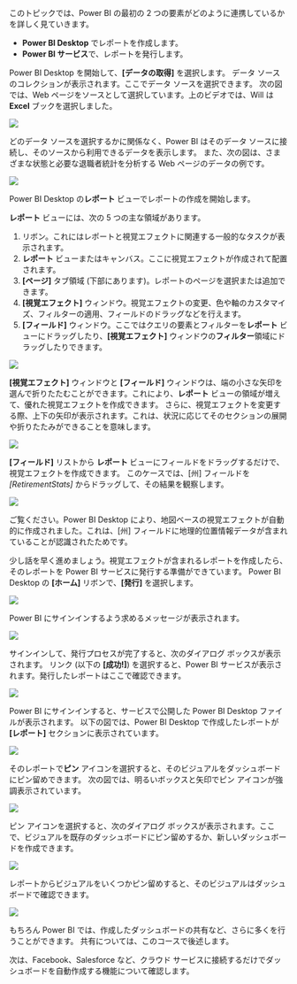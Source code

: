 このトピックでは、Power BI の最初の 2 つの要素がどのように連携しているかを詳しく見ていきます。

* **Power BI Desktop** でレポートを作成します。
* **Power BI サービス**で、レポートを発行します。

Power BI Desktop を開始して、**[データの取得]** を選択します。 データ ソースのコレクションが表示されます。ここでデータ ソースを選択できます。 次の図では、Web ページをソースとして選択しています。上のビデオでは、Will は **Excel** ブックを選択しました。

![](media/0-2-get-started-power-bi-desktop/c0a2_1.png)

どのデータ ソースを選択するかに関係なく、Power BI はそのデータ ソースに接続し、そのソースから利用できるデータを表示します。 また、次の図は、さまざまな状態と必要な退職者統計を分析する Web ページのデータの例です。

![](media/0-2-get-started-power-bi-desktop/c0a2_2.png)

Power BI Desktop の**レポート** ビューでレポートの作成を開始します。

**レポート** ビューには、次の 5 つの主な領域があります。

1. リボン。これにはレポートと視覚エフェクトに関連する一般的なタスクが表示されます。
2. **レポート** ビューまたはキャンバス。ここに視覚エフェクトが作成されて配置されます。
3. **[ページ]** タブ領域 (下部にあります)。レポートのページを選択または追加できます。
4. **[視覚エフェクト]** ウィンドウ。視覚エフェクトの変更、色や軸のカスタマイズ、フィルターの適用、フィールドのドラッグなどを行えます。
5. **[フィールド]** ウィンドウ。ここではクエリの要素とフィルターを**レポート** ビューにドラッグしたり、**[視覚エフェクト]** ウィンドウの**フィルター**領域にドラッグしたりできます。

![](media/0-2-get-started-power-bi-desktop/c0a2_3.png)

**[視覚エフェクト]** ウィンドウと **[フィールド]** ウィンドウは、端の小さな矢印を選んで折りたたむことができます。これにより、**レポート** ビューの領域が増えて、優れた視覚エフェクトを作成できます。 さらに、視覚エフェクトを変更する際、上下の矢印が表示されます。これは、状況に応じてそのセクションの展開や折りたたみができることを意味します。

![](media/0-2-get-started-power-bi-desktop/c0a2_4.png)

**[フィールド]** リストから **レポート** ビューにフィールドをドラッグするだけで、視覚エフェクトを作成できます。 このケースでは、[州] フィールドを *[RetirementStats]* からドラッグして、その結果を観察します。

![](media/0-2-get-started-power-bi-desktop/c0a2_5.png)

ご覧ください。Power BI Desktop により、地図ベースの視覚エフェクトが自動的に作成されました。これは、[州] フィールドに地理的位置情報データが含まれていることが認識されたためです。

少し話を早く進めましょう。視覚エフェクトが含まれるレポートを作成したら、そのレポートを Power BI サービスに発行する準備ができています。 Power BI Desktop の **[ホーム]** リボンで、**[発行]** を選択します。

![](media/0-2-get-started-power-bi-desktop/c0a2_6.png)

Power BI にサインインするよう求めるメッセージが表示されます。

![](media/0-2-get-started-power-bi-desktop/c0a2_7.png)

サインインして、発行プロセスが完了すると、次のダイアログ ボックスが表示されます。 リンク (以下の **[成功!]**) を選択すると、Power BI サービスが表示されます。発行したレポートはここで確認できます。

![](media/0-2-get-started-power-bi-desktop/c0a2_8.png)

Power BI にサインインすると、サービスで公開した Power BI Desktop ファイルが表示されます。 以下の図では、Power BI Desktop で作成したレポートが **[レポート]** セクションに表示されています。

![](media/0-2-get-started-power-bi-desktop/c0a2_9.png)

そのレポートで**ピン** アイコンを選択すると、そのビジュアルをダッシュボードにピン留めできます。 次の図では、明るいボックスと矢印でピン アイコンが強調表示されています。

![](media/0-2-get-started-power-bi-desktop/c0a2_10.png)

ピン アイコンを選択すると、次のダイアログ ボックスが表示されます。ここで、ビジュアルを既存のダッシュボードにピン留めするか、新しいダッシュボードを作成できます。

![](media/0-2-get-started-power-bi-desktop/c0a2_11.png)

レポートからビジュアルをいくつかピン留めすると、そのビジュアルはダッシュボードで確認できます。

![](media/0-2-get-started-power-bi-desktop/c0a2_12.png)

もちろん Power BI では、作成したダッシュボードの共有など、さらに多くを行うことができます。 共有については、このコースで後述します。

次は、Facebook、Salesforce など、クラウド サービスに接続するだけでダッシュボードを自動作成する機能について確認します。

